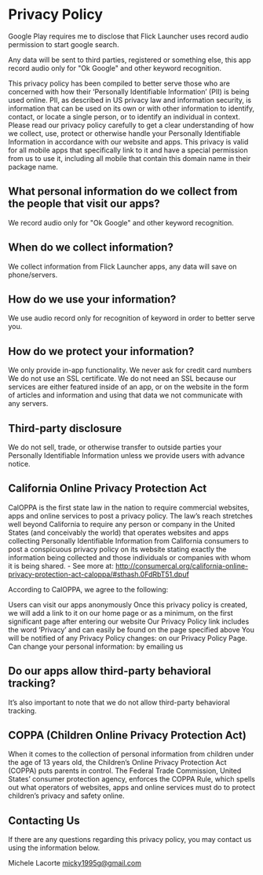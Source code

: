 # Privacy Policy

Google Play requires me to disclose that Flick Launcher uses record audio permission to start google search.

Any data will be sent to third parties, registered or something else, this app record audio only for "Ok Google" and other keyword recognition.

This privacy policy has been compiled to better serve those who are concerned with how their ‘Personally Identifiable Information’ (PII) is being used online. PII, as described in US privacy law and information security, is information that can be used on its own or with other information to identify, contact, or locate a single person, or to identify an individual in context. Please read our privacy policy carefully to get a clear understanding of how we collect, use, protect or otherwise handle your Personally Identifiable Information in accordance with our website and apps. This privacy is valid for all mobile apps that specifically link to it and have a special permission from us to use it, including all mobile that contain this domain name in their package name.

## What personal information do we collect from the people that visit our apps?

We record audio only for "Ok Google" and other keyword recognition.

## When do we collect information?

We collect information from Flick Launcher apps, any data will save on phone/servers.

## How do we use your information?

We use audio record only for recognition of keyword in order to better serve you.

## How do we protect your information?

We only provide in-app functionality. We never ask for credit card numbers
We do not use an SSL certificate. We do not need an SSL because our services are either featured inside of an app, or on the website in the form of articles and information and using that data we not communicate with any servers.

## Third-party disclosure

We do not sell, trade, or otherwise transfer to outside parties your Personally Identifiable Information unless we provide users with advance notice.

## California Online Privacy Protection Act

CalOPPA is the first state law in the nation to require commercial websites, apps and online services to post a privacy policy. The law’s reach stretches well beyond California to require any person or company in the United States (and conceivably the world) that operates websites and apps collecting Personally Identifiable Information from California consumers to post a conspicuous privacy policy on its website stating exactly the information being collected and those individuals or companies with whom it is being shared. - See more at: http://consumercal.org/california-online-privacy-protection-act-caloppa/#sthash.0FdRbT51.dpuf

According to CalOPPA, we agree to the following:

Users can visit our apps anonymously
Once this privacy policy is created, we will add a link to it on our home page or as a minimum, on the first significant page after entering our website
Our Privacy Policy link includes the word ‘Privacy’ and can easily be found on the page specified above
You will be notified of any Privacy Policy changes: on our Privacy Policy Page.
Can change your personal information: by emailing us

## Do our apps allow third-party behavioral tracking?

It’s also important to note that we do not allow third-party behavioral tracking.

## COPPA (Children Online Privacy Protection Act)

When it comes to the collection of personal information from children under the age of 13 years old, the Children’s Online Privacy Protection Act (COPPA) puts parents in control. The Federal Trade Commission, United States’ consumer protection agency, enforces the COPPA Rule, which spells out what operators of websites, apps and online services must do to protect children’s privacy and safety online.

## Contacting Us 

If there are any questions regarding this privacy policy, you may contact us using the information below.

Michele Lacorte
micky1995g@gmail.com
